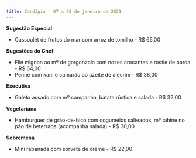 ```yaml
---
title: Cardápio - 07 a 20 de janeiro de 2021
---
```

**Sugestão Especial** 

* Cassoulet de frutos do mar com arroz de tomilho - R$ 65,00

**Sugestões do Chef**

* Filé mignon ao mº de gorgonzola com nozes crocantes e rostie de baroa - R$ 64,00
* Penne com kani e camarão ao azeite de alecrim - R$ 38,00

**Executiva**

* Galeto assado com mº campanha, batata rústica e salada - R$ 32,00

**Vegetariana**

* Hamburguer de grão-de-bico com cogumelos salteados, mº tahine no pão de beterraba (acompanha salada) - R$ 30,00

**Sobremesa**

* Mini rabanada com sorvete de creme - R$ 22,00